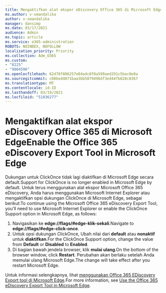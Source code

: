 ```yaml
---
title: Mengaktifkan alat ekspor eDiscovery Office 365 di Microsoft Edge
ms.author: v-smandalika
author: v-smandalika
manager: dansimp
ms.date: 03/17/2021
audience: Admin
ms.topic: article
ms.service: o365-administration
ROBOTS: NOINDEX, NOFOLLOW
localization_priority: Priority
ms.collection: Adm_O365
ms.custom:
- "8225"
- "9004596"
ms.openlocfilehash: 62d78f806257e04adc8f0a599aed291c5bac0e0a
ms.sourcegitcommit: c08bed4071baa3bb5879496df3ed44fb828c8367
ms.translationtype: MT
ms.contentlocale: id-ID
ms.lasthandoff: 03/19/2021
ms.locfileid: "51036277"
---
```

# <a name="enable-the-office-365-ediscovery-export-tool-in-microsoft-edge"></a><span data-ttu-id="30338-102">Mengaktifkan alat ekspor eDiscovery Office 365 di Microsoft Edge</span><span class="sxs-lookup"><span data-stu-id="30338-102">Enable the Office 365 eDiscovery Export Tool in Microsoft Edge</span></span>

<span data-ttu-id="30338-103">Dukungan untuk ClickOnce tidak lagi diaktifkan di Microsoft Edge secara default.</span><span class="sxs-lookup"><span data-stu-id="30338-103">Support for ClickOnce is no longer enabled in Microsoft Edge by default.</span></span> <span data-ttu-id="30338-104">Untuk terus menggunakan alat ekspor Microsoft Office 365 eDiscovery, Anda harus menggunakan Microsoft Internet Explorer atau mengaktifkan opsi dukungan ClickOnce di Microsoft Edge, sebagai berikut:</span><span class="sxs-lookup"><span data-stu-id="30338-104">To continue using the Microsoft Office 365 eDiscovery Export Tool, you'll need to use Microsoft Internet Explorer or enable the ClickOnce Support option in Microsoft Edge, as follows:</span></span>

1. <span data-ttu-id="30338-105">Navigasikan ke **edge://flags/#edge-klik-sekali**.</span><span class="sxs-lookup"><span data-stu-id="30338-105">Navigate to **edge://flags/#edge-click-once**.</span></span>
2. <span data-ttu-id="30338-106">Untuk opsi dukungan ClickOnce, Ubah nilai dari **default** atau **nonaktif** untuk **diaktifkan**.</span><span class="sxs-lookup"><span data-stu-id="30338-106">For the ClickOnce Support option, change the value from **Default** or **Disabled** to **Enabled**.</span></span>
3. <span data-ttu-id="30338-107">Di bagian bawah jendela browser, klik **mulai ulang**.</span><span class="sxs-lookup"><span data-stu-id="30338-107">On the bottom of the browser window, click **Restart**.</span></span> <span data-ttu-id="30338-108">Perubahan akan berlaku setelah Anda memulai ulang Microsoft Edge.</span><span class="sxs-lookup"><span data-stu-id="30338-108">The change will take effect after you restart Microsoft Edge.</span></span>

<span data-ttu-id="30338-109">Untuk informasi selengkapnya, lihat [menggunakan Office 365 EDiscovery Export tool di Microsoft Edge](https://docs.microsoft.com/microsoft-365/compliance/configure-edge-to-export-search-results).</span><span class="sxs-lookup"><span data-stu-id="30338-109">For more information, see [Use the Office 365 eDiscovery Export Tool in Microsoft Edge](https://docs.microsoft.com/microsoft-365/compliance/configure-edge-to-export-search-results).</span></span>


